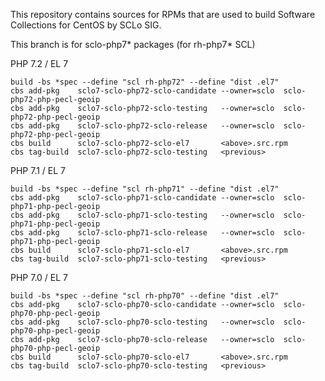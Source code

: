 This repository contains sources for RPMs that are used
to build Software Collections for CentOS by SCLo SIG.

This branch is for sclo-php7* packages (for rh-php7* SCL)

PHP 7.2 / EL 7

    build -bs *spec --define "scl rh-php72" --define "dist .el7"
    cbs add-pkg    sclo7-sclo-php72-sclo-candidate --owner=sclo  sclo-php72-php-pecl-geoip
    cbs add-pkg    sclo7-sclo-php72-sclo-testing   --owner=sclo  sclo-php72-php-pecl-geoip
    cbs add-pkg    sclo7-sclo-php72-sclo-release   --owner=sclo  sclo-php72-php-pecl-geoip
    cbs build      sclo7-sclo-php72-sclo-el7       <above>.src.rpm
    cbs tag-build  sclo7-sclo-php72-sclo-testing   <previous>

PHP 7.1 / EL 7

    build -bs *spec --define "scl rh-php71" --define "dist .el7"
    cbs add-pkg    sclo7-sclo-php71-sclo-candidate --owner=sclo  sclo-php71-php-pecl-geoip
    cbs add-pkg    sclo7-sclo-php71-sclo-testing   --owner=sclo  sclo-php71-php-pecl-geoip
    cbs add-pkg    sclo7-sclo-php71-sclo-release   --owner=sclo  sclo-php71-php-pecl-geoip
    cbs build      sclo7-sclo-php71-sclo-el7       <above>.src.rpm
    cbs tag-build  sclo7-sclo-php71-sclo-testing   <previous>

PHP 7.0 / EL 7

    build -bs *spec --define "scl rh-php70" --define "dist .el7"
    cbs add-pkg    sclo7-sclo-php70-sclo-candidate --owner=sclo  sclo-php70-php-pecl-geoip
    cbs add-pkg    sclo7-sclo-php70-sclo-testing   --owner=sclo  sclo-php70-php-pecl-geoip
    cbs add-pkg    sclo7-sclo-php70-sclo-release   --owner=sclo  sclo-php70-php-pecl-geoip
    cbs build      sclo7-sclo-php70-sclo-el7       <above>.src.rpm
    cbs tag-build  sclo7-sclo-php70-sclo-testing   <previous>

